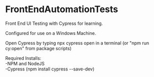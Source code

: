 # FrontEndAutomationTests
Front End UI Testing with Cypress for learning.

Configured for use on a Windows Machine.

Open Cypress by typing npx cypress open in a terminal (or "npm run cy:open" from package scripts)

Required Installs:  
-NPM and NodeJS  
-Cypress (npm install cypress --save-dev)
